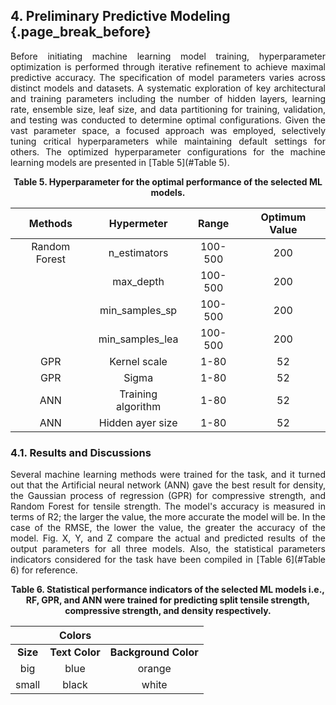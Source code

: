 ## 4. Preliminary Predictive Modeling {.page_break_before}

<p align="justify">
Before initiating machine learning model training, hyperparameter optimization is performed through iterative refinement to achieve maximal predictive accuracy. The specification of model parameters varies across distinct models and datasets. A systematic exploration of key architectural and training parameters including the number of hidden layers, learning rate, ensemble size, leaf size, and data partitioning for training, validation, and testing was conducted to determine optimal configurations. Given the vast parameter space, a focused approach was employed, selectively tuning critical hyperparameters while maintaining default settings for others. The optimized hyperparameter configurations for the machine learning models are presented in [Table 5](#Table 5).
</p>

<p align="center" id="Table 5"><strong>Table 5. Hyperparameter for the optimal performance of the selected ML models.</strong></p>

| Methods  | Hypermeter| Range                | Optimum Value |
|:--------:|:---------:|:--------------------:|:-------------:|
| Random Forest <!-- $rowspan="4" --> | n_estimators    | 100-500 | 200 |
|                                     | max_depth       | 100-500 | 200 |
|                                     | min_samples_sp  | 100-500 | 200 |
|                                     | min_samples_lea | 100-500 | 200 |
| GPR | Kernel scale                       | 1-80 | 52 |
| GPR | Sigma                              | 1-80 | 52 |
| ANN | Training algorithm                 | 1-80 | 52 |
| ANN | Hidden ayer size                   | 1-80 | 52 |

### 4.1. Results and Discussions

<p align="justify">
Several machine learning methods were trained for the task, and it turned out that the Artificial neural network (ANN) gave the best result for density, the Gaussian process of regression (GPR) for compressive strength, and Random Forest for tensile strength. The model's accuracy is measured in terms of R2; the larger the value, the more accurate the model will be. In the case of the RMSE, the lower the value, the greater the accuracy of the model. Fig. X, Y, and Z compare the actual and predicted results of the output parameters for all three models. Also, the statistical parameters indicators considered for the task have been compiled in [Table 6](#Table 6) for reference.
</p>

<p align="center" id="Table 6"><strong>Table 6. Statistical performance indicators of the selected ML models i.e., RF, GPR, and ANN were trained for predicting split tensile strength, compressive strength, and density respectively.</strong></p>

|          | **Colors** <!-- $colspan="2" --> |                      |
|:--------:|:--------------------------------:|:--------------------:|
| **Size** | **Text Color**                   | **Background Color** |
| big      | blue                             | orange               |
| small    | black                            | white                |


